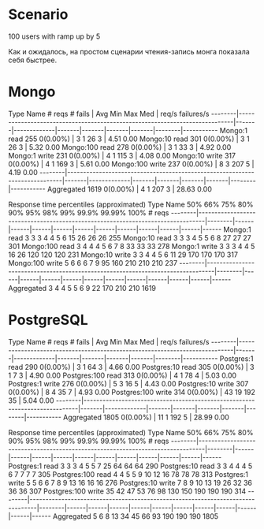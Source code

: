 # Scenario
100 users with ramp up by 5

Как и ожидалось, на простом сценарии чтения-запись монга показала себя быстрее.

# Mongo
Type     Name                                                                          # reqs      # fails |    Avg     Min     Max    Med |   req/s  failures/s
--------|----------------------------------------------------------------------------|-------|-------------|-------|-------|-------|-------|--------|-----------
Mongo:1  read                                                                             255     0(0.00%) |      3       1      26      3 |    4.51        0.00
Mongo:10  read                                                                            301     0(0.00%) |      3       1      26      3 |    5.32        0.00
Mongo:100  read                                                                           278     0(0.00%) |      3       1      33      3 |    4.92        0.00
Mongo:1  write                                                                            231     0(0.00%) |      4       1     115      3 |    4.08        0.00
Mongo:10  write                                                                           317     0(0.00%) |      4       1     169      3 |    5.61        0.00
Mongo:100  write                                                                          237     0(0.00%) |      8       3     207      5 |    4.19        0.00
--------|----------------------------------------------------------------------------|-------|-------------|-------|-------|-------|-------|--------|-----------
         Aggregated                                                                      1619     0(0.00%) |      4       1     207      3 |   28.63        0.00

Response time percentiles (approximated)
Type     Name                                                                                  50%    66%    75%    80%    90%    95%    98%    99%  99.9% 99.99%   100% # reqs
--------|--------------------------------------------------------------------------------|--------|------|------|------|------|------|------|------|------|------|------|------
Mongo:1  read                                                                                    3      3      3      4      4      5      6     15     26     26     26    255
Mongo:10 read                                                                                    3      3      3      4      5      5      6      8     27     27     27    301
Mongo:100 read                                                                                   3      4      4      4      5      6      7      8     33     33     33    278
Mongo:1  write                                                                                   3      3      3      4      4      5     16     26    120    120    120    231
Mongo:10 write                                                                                   3      3      4      4      5      6     11     29    170    170    170    317
Mongo:100 write                                                                                  5      6      6      6      7      9     95    160    210    210    210    237
--------|--------------------------------------------------------------------------------|--------|------|------|------|------|------|------|------|------|------|------|------
         Aggregated                                                                              3      4      4      5      5      6      9     22    170    210    210   1619


# PostgreSQL
Type     Name                                                                          # reqs      # fails |    Avg     Min     Max    Med |   req/s  failures/s
--------|----------------------------------------------------------------------------|-------|-------------|-------|-------|-------|-------|--------|-----------
Postgres:1  read                                                                          290     0(0.00%) |      3       1      64      3 |    4.66        0.00
Postgres:10  read                                                                         305     0(0.00%) |      3       1       7      3 |    4.90        0.00
Postgres:100  read                                                                        313     0(0.00%) |      4       1      78      4 |    5.03        0.00
Postgres:1  write                                                                         276     0(0.00%) |      5       3      16      5 |    4.43        0.00
Postgres:10  write                                                                        307     0(0.00%) |      8       4      35      7 |    4.93        0.00
Postgres:100  write                                                                       314     0(0.00%) |     43      19     192     35 |    5.04        0.00
--------|----------------------------------------------------------------------------|-------|-------------|-------|-------|-------|-------|--------|-----------
         Aggregated                                                                      1805     0(0.00%) |     11       1     192      5 |   28.99        0.00

Response time percentiles (approximated)
Type     Name                                                                                  50%    66%    75%    80%    90%    95%    98%    99%  99.9% 99.99%   100% # reqs
--------|--------------------------------------------------------------------------------|--------|------|------|------|------|------|------|------|------|------|------|------
Postgres:1   read                                                                                3      3      3      4      5      5      7     25     64     64     64    290
Postgres:10  read                                                                                3      3      4      4      4      5      6      7      7      7      7    305
Postgres:100 read                                                                                4      4      5      5      9     10     12     16     78     78     78    313
Postgres:1   write                                                                               5      5      6      6      7      8      9     13     16     16     16    276
Postgres:10  write                                                                               7      8      9     10     13     19     26     32     36     36     36    307
Postgres:100 write                                                                              35     42     47     53     76     98    130    150    190    190    190    314
--------|--------------------------------------------------------------------------------|--------|------|------|------|------|------|------|------|------|------|------|------
         Aggregated                                                                              5      6      8     13     34     45     66     93    190    190    190   1805